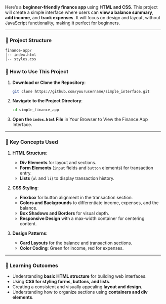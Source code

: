Here’s a **beginner-friendly finance app** using **HTML and CSS**. This project will create a simple interface where users can **view a balance summary**, **add income**, and **track expenses**. It will focus on design and layout, without JavaScript functionality, making it perfect for beginners.

---

### 📂 **Project Structure**

```
finance-app/
│-- index.html
│-- styles.css
```

### 🚀 **How to Use This Project**

1. **Download or Clone the Repository**:
   ```bash
   git clone https://github.com/yourusername/simple_interface.git
   ```

2. **Navigate to the Project Directory**:
   ```bash
   cd simple_finance_app
   ```

3. **Open the `index.html` File** in Your Browser to View the Finance App Interface.

---

### 🌟 **Key Concepts Used**

1. **HTML Structure**:
   - **Div Elements** for layout and sections.
   - **Form Elements** (`input` fields and `button` elements) for transaction entry.
   - **Lists** (`ul` and `li`) to display transaction history.

2. **CSS Styling**:
   - **Flexbox** for button alignment in the transaction section.
   - **Colors and Backgrounds** to differentiate income, expenses, and the balance.
   - **Box Shadows and Borders** for visual depth.
   - **Responsive Design** with a max-width container for centering content.

3. **Design Patterns**:
   - **Card Layouts** for the balance and transaction sections.
   - **Color Coding**: Green for income, red for expenses.

---

### 🎯 **Learning Outcomes**

- Understanding **basic HTML structure** for building web interfaces.
- Using **CSS for styling forms, buttons, and lists**.
- Creating a consistent and visually appealing **layout and design**.
- Understanding how to organize sections using **containers and div elements**.